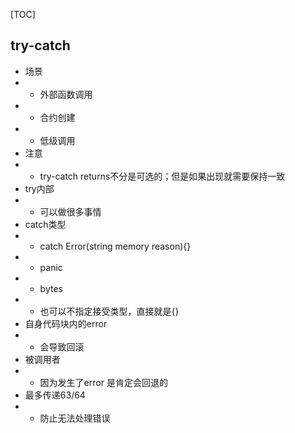 [TOC]
## try-catch
 - 场景
 -  - 外部函数调用
 -  - 合约创建
 -  - 低级调用
 - 注意
 -  - try-catch  returns不分是可选的；但是如果出现就需要保持一致
 - try内部
 -  - 可以做很多事情
 - catch类型
 -  - catch Error(string memory reason){}
 -  - panic
 -  - bytes
 -  - 也可以不指定接受类型，直接就是{}
 - 自身代码块内的error
 -  - 会导致回滚
 - 被调用者
 -  - 因为发生了error 是肯定会回退的
 - 最多传递63/64
 -  - 防止无法处理错误
